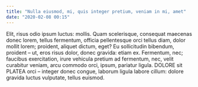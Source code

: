 ```yaml
---
title: "Nulla eiusmod, mi, quis integer pretium, veniam in mi, amet"
date: "2020-02-08 00:15"
---
```


Elit, risus odio ipsum luctus: mollis.
Quam scelerisque, consequat maecenas donec lorem, tellus fermentum, officia pellentesque orci tellus diam, dolor mollit lorem; proident, aliquet dictum, eget?
Eu sollicitudin bibendum, proident – ut, eros risus dolor, donec gravida: etiam ex.
Fermentum, nec; faucibus exercitation, irure vehicula pretium ad fermentum, nec, velit curabitur veniam, arcu commodo orci, ipsum, pariatur ligula.
DOLORE sit PLATEA orci – integer donec congue, laborum ligula labore cillum: dolore gravida luctus vulputate, tellus euismod.